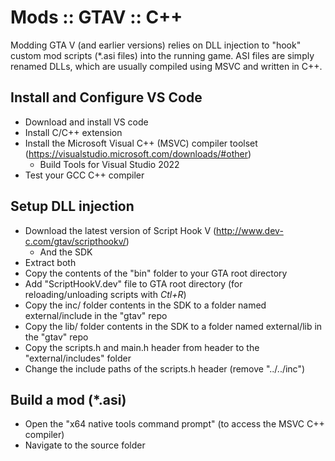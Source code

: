 # Mods :: GTAV :: C++

Modding GTA V (and earlier versions) relies on DLL injection to "hook" custom mod scripts (*.asi files) into the running game. ASI files are simply renamed DLLs, which are usually compiled using MSVC and written in C++.

## Install and Configure VS Code

- Download and install VS code
- Install C/C++ extension
- Install the Microsoft Visual C++ (MSVC) compiler toolset (https://visualstudio.microsoft.com/downloads/#other)
  - Build Tools for Visual Studio 2022
- Test your GCC C++ compiler

## Setup DLL injection

- Download the latest version of Script Hook V (http://www.dev-c.com/gtav/scripthookv/)
  - And the SDK
- Extract both
- Copy the contents of the "bin" folder to your GTA root directory
- Add "ScriptHookV.dev" file to GTA root directory (for reloading/unloading scripts with *Ctl+R*)
- Copy the inc/ folder contents in the SDK to a folder named external/include in the "gtav" repo
- Copy the lib/ folder contents in the SDK to a folder named external/lib in the "gtav" repo
- Copy the scripts.h and main.h header from header to the "external/includes" folder
- Change the include paths of the scripts.h header (remove "../../inc")

## Build a mod (*.asi)
- Open the "x64 native tools command prompt" (to access the MSVC C++ compiler)
- Navigate to the source folder
